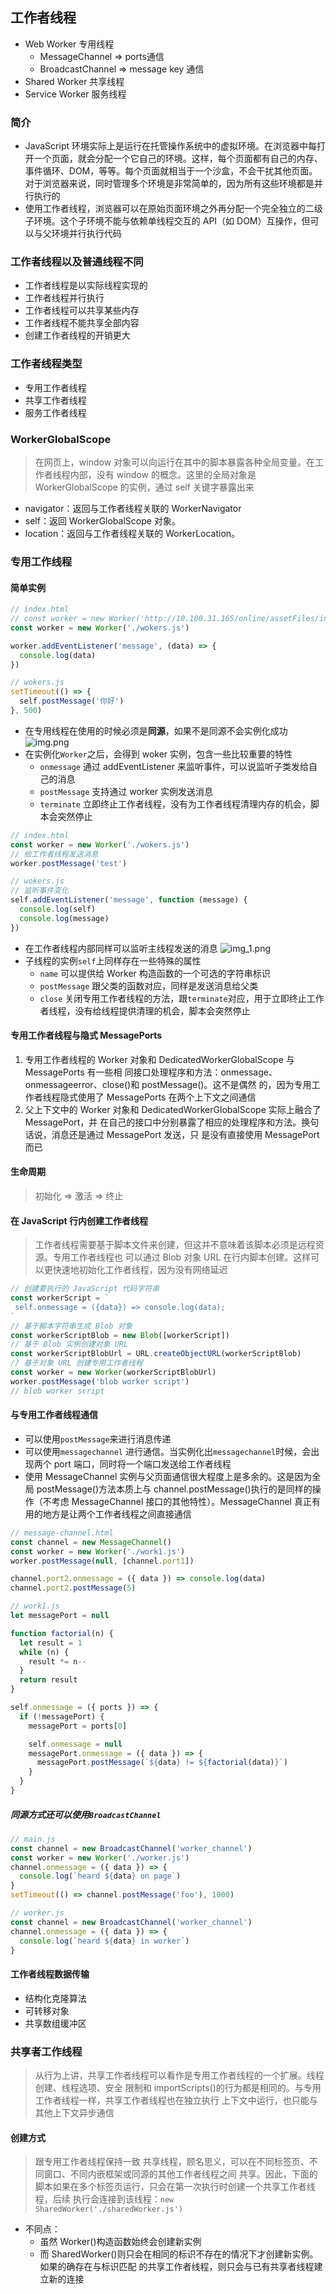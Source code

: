 ## 工作者线程

- Web Worker 专用线程
  - MessageChannel => ports通信
  - BroadcastChannel => message key 通信
- Shared Worker 共享线程
- Service Worker 服务线程

### 简介

- JavaScript 环境实际上是运行在托管操作系统中的虚拟环境。在浏览器中每打开一个页面，就会分配一个它自己的环境。这样，每个页面都有自己的内存、事件循环、DOM，等等。每个页面就相当于一个沙盒，不会干扰其他页面。对于浏览器来说，同时管理多个环境是非常简单的，因为所有这些环境都是并行执行的
- 使用工作者线程，浏览器可以在原始页面环境之外再分配一个完全独立的二级子环境。这个子环境不能与依赖单线程交互的 API（如 DOM）互操作，但可以与父环境并行执行代码

### 工作者线程以及普通线程不同

- 工作者线程是以实际线程实现的
- 工作者线程并行执行
- 工作者线程可以共享某些内存
- 工作者线程不能共享全部内容
- 创建工作者线程的开销更大

### 工作者线程类型

- 专用工作者线程
- 共享工作者线程
- 服务工作者线程

### WorkerGlobalScope

> 在网页上，window 对象可以向运行在其中的脚本暴露各种全局变量。在工作者线程内部，没有 window 的概念。这里的全局对象是 WorkerGlobalScope 的实例，通过 self 关键字暴露出来

- navigator：返回与工作者线程关联的 WorkerNavigator
- self：返回 WorkerGlobalScope 对象。
- location：返回与工作者线程关联的 WorkerLocation。

### 专用工作线程

#### 简单实例

```js
// index.html
// const worker = new Worker('http://10.100.31.165/online/assetFiles/index.c5fc1cc7.js') 专用线程必须是同源的
const worker = new Worker('./wokers.js')

worker.addEventListener('message', (data) => {
  console.log(data)
})

// wokers.js
setTimeout(() => {
  self.postMessage('你好')
}, 500)
```

- 在专用线程在使用的时候必须是**同源**，如果不是同源不会实例化成功
  ![img.png](images/img.png)
- 在实例化`Worker`之后，会得到 woker 实例，包含一些比较重要的特性
  - `onmessage` 通过 addEventListener 来监听事件，可以说监听子类发给自己的消息
  - `postMessage` 支持通过 worker 实例发送消息
  - `terminate` 立即终止工作者线程，没有为工作者线程清理内存的机会，脚本会突然停止

```js
// index.html
const worker = new Worker('./wokers.js')
// 给工作者线程发送消息
worker.postMessage('test')

// wokers.js
// 监听事件变化
self.addEventListener('message', function (message) {
  console.log(self)
  console.log(message)
})
```

- 在工作者线程内部同样可以监听主线程发送的消息
  ![img_1.png](images/img_1.png)
- 子线程的实例`self`上同样存在一些特殊的属性
  - `name` 可以提供给 Worker 构造函数的一个可选的字符串标识
  - `postMessage` 跟父类的函数对应，同样是发送消息给父类
  - `close` 关闭专用工作者线程的方法，跟`terminate`对应，用于立即终止工作者线程，没有给线程提供清理的机会，脚本会突然停止

#### 专用工作者线程与隐式 MessagePorts

1. 专用工作者线程的 Worker 对象和 DedicatedWorkerGlobalScope 与 MessagePorts 有一些相
   同接口处理程序和方法：onmessage、onmessageerror、close()和 postMessage()。这不是偶然
   的，因为专用工作者线程隐式使用了 MessagePorts 在两个上下文之间通信
2. 父上下文中的 Worker 对象和 DedicatedWorkerGlobalScope 实际上融合了 MessagePort，并
   在自己的接口中分别暴露了相应的处理程序和方法。换句话说，消息还是通过 MessagePort 发送，只
   是没有直接使用 MessagePort 而已

#### 生命周期

> 初始化 => 激活 => 终止

#### 在 JavaScript 行内创建工作者线程

> 工作者线程需要基于脚本文件来创建，但这并不意味着该脚本必须是远程资源。专用工作者线程也
> 可以通过 Blob 对象 URL 在行内脚本创建。这样可以更快速地初始化工作者线程，因为没有网络延迟

```js
// 创建要执行的 JavaScript 代码字符串
const workerScript = ` 
 self.onmessage = ({data}) => console.log(data); 
`
// 基于脚本字符串生成 Blob 对象
const workerScriptBlob = new Blob([workerScript])
// 基于 Blob 实例创建对象 URL
const workerScriptBlobUrl = URL.createObjectURL(workerScriptBlob)
// 基于对象 URL 创建专用工作者线程
const worker = new Worker(workerScriptBlobUrl)
worker.postMessage('blob worker script')
// blob worker script
```

#### 与专用工作者线程通信

- 可以使用`postMessage`来进行消息传递
- 可以使用`messagechannel` 进行通信。当实例化出`messagechannel`时候，会出现两个 port 端口，同时将一个端口发送给工作者线程
- 使用 MessageChannel 实例与父页面通信很大程度上是多余的。这是因为全局 postMessage()方法本质上与 channel.postMessage()执行的是同样的操作（不考虑 MessageChannel 接口的其他特性）。MessageChannel 真正有用的地方是让两个工作者线程之间直接通信

```js
// message-channel.html
const channel = new MessageChannel()
const worker = new Worker('./work1.js')
worker.postMessage(null, [channel.port1])

channel.port2.onmessage = ({ data }) => console.log(data)
channel.port2.postMessage(5)

// work1.js
let messagePort = null

function factorial(n) {
  let result = 1
  while (n) {
    result *= n--
  }
  return result
}

self.onmessage = ({ ports }) => {
  if (!messagePort) {
    messagePort = ports[0]

    self.onmessage = null
    messagePort.onmessage = ({ data }) => {
      messagePort.postMessage(`${data} != ${factorial(data)}`)
    }
  }
}
```

##### 同源方式还可以使用`BroadcastChannel`

```js
// main.js
const channel = new BroadcastChannel('worker_channel')
const worker = new Worker('./worker.js')
channel.onmessage = ({ data }) => {
  console.log(`heard ${data} on page`)
}
setTimeout(() => channel.postMessage('foo'), 1000)

// worker.js
const channel = new BroadcastChannel('worker_channel')
channel.onmessage = ({ data }) => {
  console.log(`heard ${data} in worker`)
}
```

#### 工作者线程数据传输

- 结构化克隆算法
- 可转移对象
- 共享数组缓冲区

### 共享者工作线程

> 从行为上讲，共享工作者线程可以看作是专用工作者线程的一个扩展。线程创建、线程选项、安全
> 限制和 importScripts()的行为都是相同的。与专用工作者线程一样，共享工作者线程也在独立执行
> 上下文中运行，也只能与其他上下文异步通信

#### 创建方式

> 跟专用工作者线程保持一致
> 共享线程，顾名思义，可以在不同标签页、不同窗口、不同内嵌框架或同源的其他工作者线程之间
> 共享。因此，下面的脚本如果在多个标签页运行，只会在第一次执行时创建一个共享工作者线程，后续
> 执行会连接到该线程：`new SharedWorker('./sharedWorker.js')`

- 不同点：
  - 虽然 Worker()构造函数始终会创建新实例
  - 而 SharedWorker()则只会在相同的标识不存在的情况下才创建新实例。如果的确存在与标识匹配
    的共享工作者线程，则只会与已有共享者线程建立新的连接
